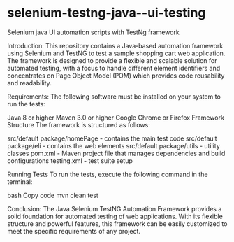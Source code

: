 # selenium-testng-java--ui-testing
Selenium java UI automation scripts with TestNg framework 

Introduction:
This repository contains a Java-based automation framework using Selenium and TestNG to test a sample shopping cart web application. The framework is designed to provide a flexible and scalable solution for automated testing, with a focus to handle different element identifiers and concentrates on Page Object Model (POM) which provides code reusability and readability.

Requirements:
The following software must be installed on your system to run the tests:

Java 8 or higher
Maven 3.0 or higher
Google Chrome or Firefox
Framework Structure
The framework is structured as follows:

src/default package/homePage - contains the main test code 
src/default package/eli - contains the web elements 
src/default package/utils - utility classes
pom.xml - Maven project file that manages dependencies and build configurations
testing.xml - test suite setup

Running Tests
To run the tests, execute the following command in the terminal:

bash
Copy code
mvn clean test

Conclusion:
The Java Selenium TestNG Automation Framework provides a solid foundation for automated testing of web applications. With its flexible structure and powerful features, this framework can be easily customized to meet the specific requirements of any project.
